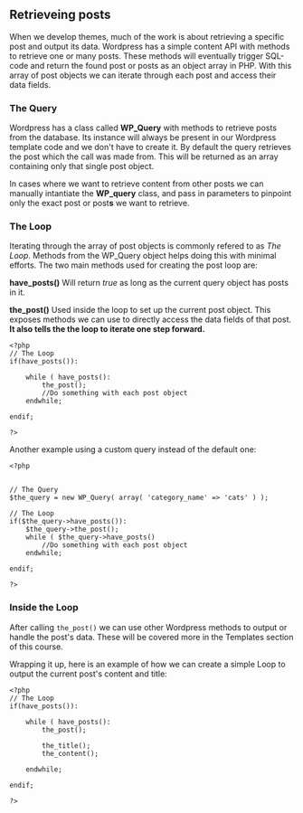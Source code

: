 
## Retrieveing posts
When we develop themes, much of the work is about retrieving a specific post and output its data. Wordpress has a simple content API with methods to retrieve one or many posts. These methods will eventually trigger SQL-code and return the found post or posts as an object array in PHP. With this array of post objects we can iterate through each post and access their data fields.

### The Query
Wordpress has a class called **WP_Query** with methods to retrieve posts from the database. Its instance will always be present in our Wordpress template code and we don't have to create it. By default the query retrieves the post which the call was made from. This will be returned as an array containing only that single post object.

In cases where we want to retrieve content from other posts we can manually intantiate the **WP_query** class, and pass in parameters to pinpoint only the exact post or post**s** we want to retrieve.

### The Loop
Iterating through the array of post objects is commonly refered to as *The Loop*. Methods from the WP_Query object helps doing this with minimal efforts. The two main methods used for creating the post loop are:

**have_posts()** 
Will return *true* as long as the current query object has posts in it. 

**the_post()** 
Used inside the loop to set up the current post object. This exposes methods we can use to directly access the data fields of that post. **It also tells the  the loop to iterate one step forward.**

```
<?php 
// The Loop
if(have_posts()):

    while ( have_posts():
        the_post();
        //Do something with each post object
    endwhile;
    
endif;

?>
```

Another example using a custom query instead of the default one:

```
<?php 


// The Query
$the_query = new WP_Query( array( 'category_name' => 'cats' ) );

// The Loop
if($the_query->have_posts()):
    $the_query->the_post();
    while ( $the_query->have_posts()
        //Do something with each post object
    endwhile;
    
endif;

?>
```
### Inside the Loop
After calling `the_post()` we can use other Wordpress methods to output or handle the post's data. These will be covered more in the Templates section of this course.

Wrapping it up, here is an example of how we can create a simple Loop to output the current post's content and title:

```
<?php 
// The Loop
if(have_posts()):

    while ( have_posts():
        the_post();
        
        the_title();
        the_content();
        
    endwhile;
    
endif;

?>
```
